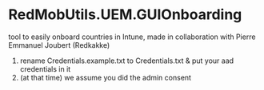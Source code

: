 # RedMobUtils.UEM.GUIOnboarding
tool to easily onboard countries in Intune, made in collaboration with Pierre Emmanuel Joubert (Redkakke)

1. rename Credentials.example.txt to Credentials.txt & put your aad credentials in it
2. (at that time) we assume you did the admin consent